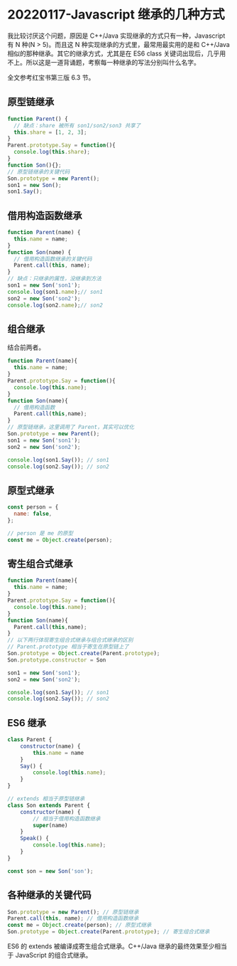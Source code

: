 # 20220117-Javascript 继承的几种方式

我比较讨厌这个问题，原因是 C++/Java 实现继承的方式只有一种，Javascript 有 N 种(N > 5)。而且这 N 种实现继承的方式里，最常用最实用的是和 C++/Java 相似的那种继承。其它的继承方式，尤其是在 ES6 class 关键词出现后，几乎用不上。所以这是一道背诵题，考察每一种继承的写法分别叫什么名字。

全文参考红宝书第三版 6.3 节。

## 原型链继承

```JavaScript
function Parent() {
  // 缺点：share 被所有 son1/son2/son3 共享了
  this.share = [1, 2, 3];
}
Parent.prototype.Say = function(){
  console.log(this.share);
}
function Son(){};
// 原型链继承的关键代码
Son.prototype = new Parent();
son1 = new Son();
son1.Say();
```

## 借用构造函数继承

```JavaScript
function Parent(name) {
  this.name = name;
}
function Son(name) {
  // 借用构造函数继承的关键代码
  Parent.call(this, name);
}
// 缺点：只继承的属性，没继承到方法
son1 = new Son('son1');
console.log(son1.name);// son1
son2 = new Son('son2');
console.log(son2.name);// son2
```

## 组合继承

结合前两者。

```JavaScript
function Parent(name){
  this.name = name;
}
Parent.prototype.Say = function(){
  console.log(this.name);
}
function Son(name){
  // 借用构造函数
  Parent.call(this,name);
}
// 原型链继承，这里调用了 Parent，其实可以优化
Son.prototype = new Parent();
son1 = new Son('son1');
son2 = new Son('son2');

console.log(son1.Say()); // son1
console.log(son2.Say()); // son2
```

## 原型式继承

```JavaScript
const person = {
  name: false,
};

// person 是 me 的原型
const me = Object.create(person);
```

## 寄生组合式继承

```JavaScript
function Parent(name){
  this.name = name;
}
Parent.prototype.Say = function(){
  console.log(this.name);
}
function Son(name){
  Parent.call(this,name);
}
// 以下两行体现寄生组合式继承与组合式继承的区别
// Parent.prototype 相当于寄生在原型链上了
Son.prototype = Object.create(Parent.prototype);
Son.prototype.constructor = Son

son1 = new Son('son1');
son2 = new Son('son2');

console.log(son1.Say()); // son1
console.log(son2.Say()); // son2
```

## ES6 继承

```JavaScript
class Parent {
    constructor(name) {
        this.name = name
    }
    Say() {
        console.log(this.name);
    }
}

// extends 相当于原型链继承
class Son extends Parent {
    constructor(name) {
        // 相当于借用构造函数继承
        super(name)
    }
    Speak() {
        console.log(this.name);
    }
}

const son = new Son('son');
```

## 各种继承的关键代码

```JavaScript
Son.prototype = new Parent(); // 原型链继承
Parent.call(this, name); // 借用构造函数继承
const me = Object.create(person); // 原型式继承
Son.prototype = Object.create(Parent.prototype); // 寄生组合式继承
```

ES6 的 extends 被编译成寄生组合式继承。C++/Java 继承的最终效果至少相当于 JavaScript 的组合式继承。






















